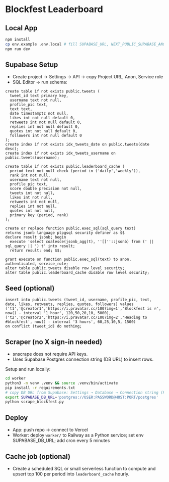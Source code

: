# Blockfest Leaderboard

## Local App

```bash
npm install
cp env.example .env.local # fill SUPABASE_URL, NEXT_PUBLIC_SUPABASE_ANON_KEY, SUPABASE_SERVICE_ROLE
npm run dev
```

## Supabase Setup

- Create project → Settings → API → copy Project URL, Anon, Service role
- SQL Editor → run schema:

```
create table if not exists public.tweets (
  tweet_id text primary key,
  username text not null,
  profile_pic text,
  text text,
  date timestamptz not null,
  likes int not null default 0,
  retweets int not null default 0,
  replies int not null default 0,
  quotes int not null default 0,
  followers int not null default 0
);
create index if not exists idx_tweets_date on public.tweets(date desc);
create index if not exists idx_tweets_username on public.tweets(username);

create table if not exists public.leaderboard_cache (
  period text not null check (period in ('daily','weekly')),
  rank int not null,
  username text not null,
  profile_pic text,
  score double precision not null,
  tweets int not null,
  likes int not null,
  retweets int not null,
  replies int not null,
  quotes int not null,
  primary key (period, rank)
);

create or replace function public.exec_sql(sql_query text)
returns jsonb language plpgsql security definer as $$
declare result jsonb; begin
  execute 'select coalesce(jsonb_agg(t), ''[]''::jsonb) from (' || sql_query || ') t' into result;
  return result; end; $$;

grant execute on function public.exec_sql(text) to anon, authenticated, service_role;
alter table public.tweets disable row level security;
alter table public.leaderboard_cache disable row level security;
```

## Seed (optional)

```
insert into public.tweets (tweet_id, username, profile_pic, text, date, likes, retweets, replies, quotes, followers) values
('t1','@creator1','https://i.pravatar.cc/100?img=1','Blockfest is 🔥', now() - interval '1 hour', 120,50,20,10, 5000),
('t2','@creator2','https://i.pravatar.cc/100?img=2','Heading to #blockfest', now() - interval '3 hours', 60,25,10,5, 1500)
on conflict (tweet_id) do nothing;
```

## Scraper (no X sign-in needed)

- snscrape does not require API keys.
- Uses Supabase Postgres connection string (DB URL) to insert rows.

Setup and run locally:

```bash
cd worker
python3 -m venv .venv && source .venv/bin/activate
pip install -r requirements.txt
# copy DB URL from Supabase: Settings → Database → Connection string (Pooler/Direct, disable sslmode=require if needed)
export SUPABASE_DB_URL='postgres://USER:PASSWORD@HOST:PORT/postgres'
python scrape_blockfest.py
```

## Deploy

- App: push repo → connect to Vercel
- Worker: deploy `worker/` to Railway as a Python service; set env SUPABASE_DB_URL; add cron every 5 minutes
                                                                                                                                                                                      
## Cache job (optional)                                                                                                                                                                                                                                                                                                                                                                                                                                                                                                                                                                                                     

- Create a scheduled SQL or small serverless function to compute and upsert top 100 per period into `leaderboard_cache` hourly.
